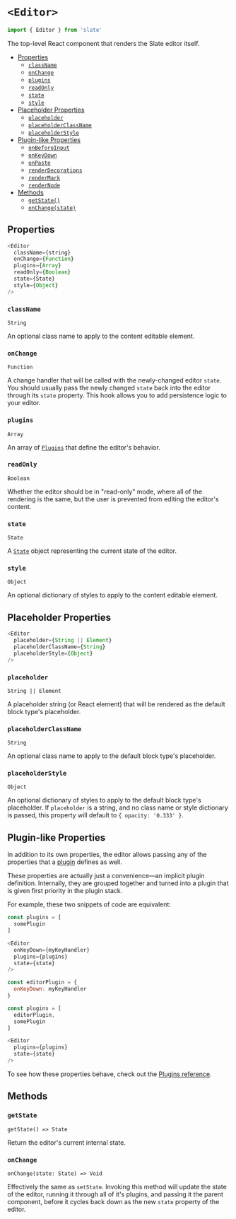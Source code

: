 
# `<Editor>`

```js
import { Editor } from 'slate'
```

The top-level React component that renders the Slate editor itself.

- [Properties](#properties)
  - [`className`](#classname)
  - [`onChange`](#onchange)
  - [`plugins`](#plugins)
  - [`readOnly`](#readonly)
  - [`state`](#state)
  - [`style`](#style)
- [Placeholder Properties](#placeholder-properties)
  - [`placeholder`](#placeholder)
  - [`placeholderClassName`](#placeholderclassname)
  - [`placeholderStyle`](#placeholderstyle)
- [Plugin-like Properties](#plugin-like-properties)
  - [`onBeforeInput`](#onbeforeinput-function)
  - [`onKeyDown`](#onkeydown-function)
  - [`onPaste`](#onpaste-function)
  - [`renderDecorations`](#renderdecorations-function)
  - [`renderMark`](#rendermark-function)
  - [`renderNode`](#rendernode-function)
- [Methods](#methods)
  - [`getState()`](#getstate-state)
  - [`onChange(state)`](#onchange-state-void)


## Properties

```js
<Editor
  className={string}
  onChange={Function}
  plugins={Array}
  readOnly={Boolean}
  state={State}
  style={Object}
/>
```

### `className` 
`String`

An optional class name to apply to the content editable element.

### `onChange`
`Function`

A change handler that will be called with the newly-changed editor `state`. You should usually pass the newly changed `state` back into the editor through its `state` property. This hook allows you to add persistence logic to your editor.

### `plugins`
`Array`

An array of [`Plugins`](../plugins) that define the editor's behavior.

### `readOnly`
`Boolean`

Whether the editor should be in "read-only" mode, where all of the rendering is the same, but the user is prevented from editing the editor's content.

### `state`
`State`

A [`State`](../models/state) object representing the current state of the editor.

### `style`
`Object`

An optional dictionary of styles to apply to the content editable element.


## Placeholder Properties

```js
<Editor
  placeholder={String || Element}
  placeholderClassName={String}
  placeholderStyle={Object}
/>
```

### `placeholder`
`String || Element`

A placeholder string (or React element) that will be rendered as the default block type's placeholder.

### `placeholderClassName`
`String`

An optional class name to apply to the default block type's placeholder.

### `placeholderStyle`
`Object`

An optional dictionary of styles to apply to the default block type's placeholder. If `placeholder` is a string, and no class name or style dictionary is passed, this property will default to `{ opacity: '0.333' }`.


## Plugin-like Properties

In addition to its own properties, the editor allows passing any of the properties that a [plugin](../plugins/plugins.md) defines as well. 

These properties are actually just a convenience—an implicit plugin definition. Internally, they are grouped together and turned into a plugin that is given first priority in the plugin stack. 

For example, these two snippets of code are equivalent:

```js
const plugins = [
  somePlugin
]

<Editor
  onKeyDown={myKeyHandler}
  plugins={plugins}
  state={state}
/>
```

```js
const editorPlugin = {
  onKeyDown: myKeyHandler 
}

const plugins = [
  editorPlugin,
  somePlugin
]

<Editor
  plugins={plugins}
  state={state}
/>
```

To see how these properties behave, check out the [Plugins reference](../plugins/plugins.md).


## Methods

### `getState` 
`getState() => State`

Return the editor's current internal state.

### `onChange` 
`onChange(state: State) => Void`

Effectively the same as `setState`. Invoking this method will update the state of the editor, running it through all of it's plugins, and passing it the parent component, before it cycles back down as the new `state` property of the editor.
